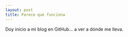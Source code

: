 ```yaml
---
layout: post
title: Parece que funciona
---
```


Doy inicio a mi blog en GitHub... a ver a dónde me lleva.
